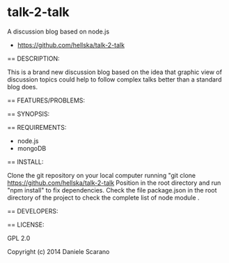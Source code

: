 talk-2-talk
===========

A discussion blog based on node.js

* https://github.com/hellska/talk-2-talk

== DESCRIPTION:

This is a brand new discussion blog based on the idea that graphic view of discussion topics could help to follow complex talks
better than a standard blog does.

== FEATURES/PROBLEMS:

== SYNOPSIS:

== REQUIREMENTS:

- node.js
- mongoDB


== INSTALL:

Clone the git repository on your local computer running "git clone https://github.com/hellska/talk-2-talk
Position in the root directory and run "npm install" to fix dependencies.
Check the file package.json in the root directory of the project to check the complete list of node module . 

== DEVELOPERS:

== LICENSE:

GPL 2.0

Copyright (c) 2014 Daniele Scarano
